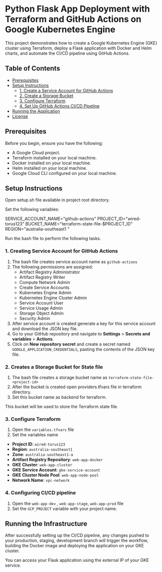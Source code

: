# Python Flask App Deployment with Terraform and GitHub Actions on Google Kubernetes Engine

This project demonstrates how to create a Google Kubernetes Engine (GKE) cluster using Terraform, deploy a Flask application with Docker and Helm charts, and automate the CI/CD pipeline using GitHub Actions.

## Table of Contents

- [Prerequisites](#prerequisites)
- [Setup Instructions](#setup-instructions)
  - [1. Create a Service Account for GitHub Actions](#1-create-a-service-account-for-github-actions)
  - [2. Create a Storage Bucket](#2-create-a-storage-bucket)
  - [3. Configure Terraform](#3-configure-terraform)
  - [4. Set Up GitHub Actions CI/CD Pipeline](#4-set-up-github-actions-cicd-pipeline)
- [Running the Application](#running-the-application)
- [License](#license)

## Prerequisites

Before you begin, ensure you have the following:

- A Google Cloud project.
- Terraform installed on your local machine.
- Docker installed on your local machine.
- Helm installed on your local machine.
- Google Cloud CLI configured on your local machine.

## Setup Instructions

Open setup.sh file available in project root directory.

Set the following variables:

SERVICE_ACCOUNT_NAME="github-actions"
PROJECT_ID="wired-torus123"
BUCKET_NAME="terraform-state-file-$PROJECT_ID"
REGION="australia-southeast1 "

Run the bash file to perform the following tasks.

### 1. Creating Service Account for GitHub Actions

1. The bash file creates service account name as `github-actions`
2. The following permissions are assigned:
   - Artifact Registry Administrator
   - Artifact Registry Writer
   - Compute Network Admin
   - Create Service Accounts
   - Kubernetes Engine Admin
   - Kubernetes Engine Cluster Admin
   - Service Account User
   - Service Usage Admin
   - Storage Object Admin
   - Security Admin
3. After service account is created generate a key for this service account and download the JSON key file.
4. Go to your GitHub repository and navigate to **Settings** > **Secrets and variables** > **Actions**.
5. Click on **New repository secret** and create a secret named `GOOGLE_APPLICATION_CREDENTIALS`, pasting the contents of the JSON key file.

### 2. Creates a Storage Bucket for State file

1. The bash file creates a storage bucket name as `terraform-state-file-<project-id>`
2. After the bucket is created open providers.tfvars file in terraform directory.
3. Set this bucket name as backend for terraform.


This bucket will be used to store the Terraform state file.

### 3. Configure Terraform

1. Open the `variables.tfvars` file 
2. Set the variables name

- **Project ID**: `wired-torus123`
- **Region**: `australia-southeast1`
- **Zone**: `australia-southeast1-a`
- **Artifact Registry Repository**: `web-app-docker`
- **GKE Cluster**: `web-app-cluster`
- **GKE Service Account**: `gke-service-account`
- **GKE Cluster Node Pool**: `web-app-node-pool`
- **Network Name**: `vpc-network`

### 4. Configuring CI/CD pipeline

1. Open the `web-app-dev` , `web-app-stage`, `web-app-prod` file 
2. Set the `GCP_PROJECT` variable with your project name.

## Running the Infrastructure

After successfully setting up the CI/CD pipeline, any changes pushed to your production, staging, development branch will trigger the workflow, building the Docker image and deploying the application on your GKE cluster. 

You can access your Flask application using the external IP of your GKE service.

